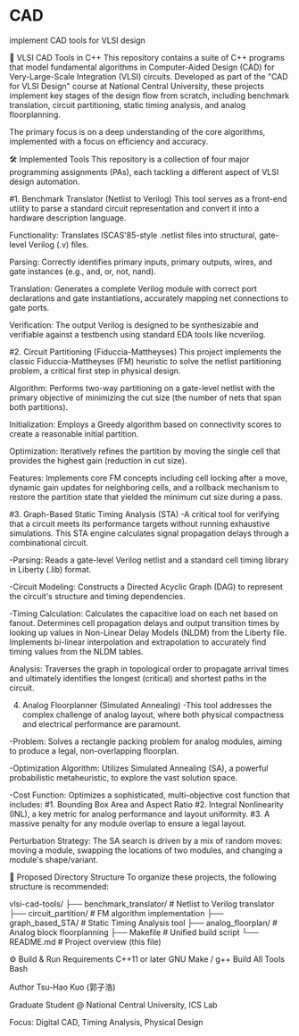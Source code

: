 # CAD
implement CAD tools for VLSI design

📖 VLSI CAD Tools in C++
This repository contains a suite of C++ programs that model fundamental algorithms in Computer-Aided Design (CAD) for Very-Large-Scale Integration (VLSI) circuits. Developed as part of the "CAD for VLSI Design" course at National Central University, these projects implement key stages of the design flow from scratch, including benchmark translation, circuit partitioning, static timing analysis, and analog floorplanning.

The primary focus is on a deep understanding of the core algorithms, implemented with a focus on efficiency and accuracy.


🛠️ Implemented Tools
This repository is a collection of four major programming assignments (PAs), each tackling a different aspect of VLSI design automation.


#1. Benchmark Translator (Netlist to Verilog)
This tool serves as a front-end utility to parse a standard circuit representation and convert it into a hardware description language.

Functionality: Translates ISCAS'85-style .netlist files into structural, gate-level Verilog (.v) files.

Parsing: Correctly identifies primary inputs, primary outputs, wires, and gate instances (e.g., and, or, not, nand).

Translation: Generates a complete Verilog module with correct port declarations and gate instantiations, accurately mapping net connections to gate ports.

Verification: The output Verilog is designed to be synthesizable and verifiable against a testbench using standard EDA tools like ncverilog.

#2. Circuit Partitioning (Fiduccia-Mattheyses)
This project implements the classic Fiduccia-Mattheyses (FM) heuristic to solve the netlist partitioning problem, a critical first step in physical design.

Algorithm: Performs two-way partitioning on a gate-level netlist with the primary objective of minimizing the cut size (the number of nets that span both partitions).

Initialization: Employs a Greedy algorithm based on connectivity scores to create a reasonable initial partition.

Optimization: Iteratively refines the partition by moving the single cell that provides the highest gain (reduction in cut size).

Features: Implements core FM concepts including cell locking after a move, dynamic gain updates for neighboring cells, and a rollback mechanism to restore the partition state that yielded the minimum cut size during a pass.

#3. Graph-Based Static Timing Analysis (STA)
-A critical tool for verifying that a circuit meets its performance targets without running exhaustive simulations. This STA engine calculates signal propagation delays through a combinational circuit.

-Parsing: Reads a gate-level Verilog netlist and a standard cell timing library in Liberty (.lib) format.

-Circuit Modeling: Constructs a Directed Acyclic Graph (DAG) to represent the circuit's structure and timing dependencies.

-Timing Calculation:
   Calculates the capacitive load on each net based on fanout.
   Determines cell propagation delays and output transition times by looking up values in Non-Linear Delay Models (NLDM) from the Liberty file.
   Implements bi-linear interpolation and extrapolation to accurately find timing values from the NLDM tables.

Analysis: Traverses the graph in topological order to propagate arrival times and ultimately identifies the longest (critical) and shortest paths in the circuit.

4. Analog Floorplanner (Simulated Annealing)
-This tool addresses the complex challenge of analog layout, where both physical compactness and electrical performance are paramount.

-Problem: Solves a rectangle packing problem for analog modules, aiming to produce a legal, non-overlapping floorplan.

-Optimization Algorithm: Utilizes Simulated Annealing (SA), a powerful probabilistic metaheuristic, to explore the vast solution space.

-Cost Function: 
   Optimizes a sophisticated, multi-objective cost function that includes:
      #1. Bounding Box Area and Aspect Ratio
      #2. Integral Nonlinearity (INL), a key metric for analog performance and layout uniformity.
      #3. A massive penalty for any module overlap to ensure a legal layout.

Perturbation Strategy: The SA search is driven by a mix of random moves: moving a module, swapping the locations of two modules, and changing a module's shape/variant.

📂 Proposed Directory Structure
To organize these projects, the following structure is recommended:

vlsi-cad-tools/
├── benchmark_translator/         # Netlist to Verilog translator
├── circuit_partition/        # FM algorithm implementation
├── graph_based_STA/                # Static Timing Analysis tool
├── analog_floorplan/       # Analog block floorplanning 
├── Makefile                # Unified build script
└── README.md               # Project overview (this file)

⚙️ Build & Run
Requirements
C++11 or later
GNU Make / g++
Build All Tools
Bash



Author
Tsu-Hao Kuo (郭子浩)

Graduate Student @ National Central University, ICS Lab

Focus: Digital CAD, Timing Analysis, Physical Design
